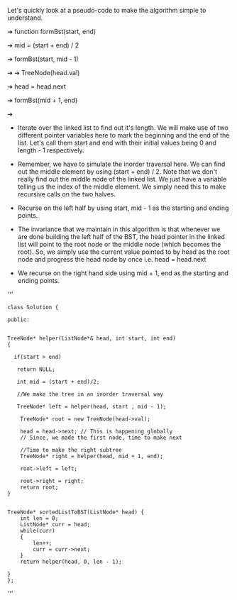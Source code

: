 Let's quickly look at a pseudo-code to make the algorithm simple to understand.

➔ function formBst(start, end)

➔      mid = (start + end) / 2

➔      formBst(start, mid - 1)

➔
➔      TreeNode(head.val)

➔      head = head.next

➔      formBst(mid + 1, end)

➔
- Iterate over the linked list to find out it's length. We will make use of two different pointer variables here to mark the beginning and the end of the list. Let's call them start and end with their initial values being 0 and length - 1 respectively.

- Remember, we have to simulate the inorder traversal here. We can find out the middle element by using (start + end) / 2. Note that we don't really find out the middle node of the linked list. We just have a variable telling us the index of the middle element. We simply need this to make recursive calls on the two halves.

- Recurse on the left half by using start, mid - 1 as the starting and ending points.

- The invariance that we maintain in this algorithm is that whenever we are done building the left half of the BST, the head pointer in the linked list will point to the root node or the middle node (which becomes the root). So, we simply use the current value pointed to by head as the root node and progress the head node by once i.e. head = head.next

- We recurse on the right hand side using mid + 1, end as the starting and ending points.

'''

    class Solution {

    public:


    TreeNode* helper(ListNode*& head, int start, int end)
    {
      
      if(start > end)
       
       return NULL;
       
       int mid = (start + end)/2;
       
       //We make the tree in an inorder traversal way
       
       TreeNode* left = helper(head, start , mid - 1);
        
        TreeNode* root = new TreeNode(head->val);
        
        head = head->next; // This is happening globally
        // Since, we made the first node, time to make next
        
        //Time to make the right subtree
        TreeNode* right = helper(head, mid + 1, end);
        
        root->left = left;
        
        root->right = right;
        return root;
    }
    
    
    TreeNode* sortedListToBST(ListNode* head) {
        int len = 0;
        ListNode* curr = head;
        while(curr)
        {
            len++;
            curr = curr->next;
        }
        return helper(head, 0, len - 1);
        
    }
    };


'''
